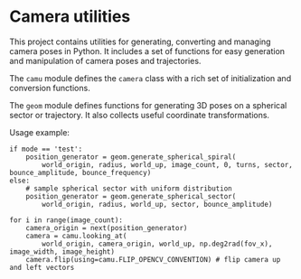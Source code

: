 # Camera utilities

This project contains utilities for generating, converting and managing camera poses in Python. It includes a set of functions for easy generation and manipulation of camera poses and trajectories. 

The `camu` module defines the `camera` class with a rich set of initialization and conversion functions.

The `geom` module defines functions for generating 3D poses on a spherical sector or trajectory. It also collects useful coordinate transformations. 

Usage example:
```
if mode == 'test':
    position_generator = geom.generate_spherical_spiral(
        world_origin, radius, world_up, image_count, 0, turns, sector, bounce_amplitude, bounce_frequency)
else:
    # sample spherical sector with uniform distribution
    position_generator = geom.generate_spherical_sector(
        world_origin, radius, world_up, sector, bounce_amplitude)
    
for i in range(image_count):
    camera_origin = next(position_generator)
    camera = camu.looking_at(
        world_origin, camera_origin, world_up, np.deg2rad(fov_x), image_width, image_height)
    camera.flip(using=camu.FLIP_OPENCV_CONVENTION) # flip camera up and left vectors
```
